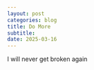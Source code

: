 ```yaml
---
layout: post
categories: blog
title: Do More
subtitle: 
date: 2025-03-16
---
```

I will never get broken again